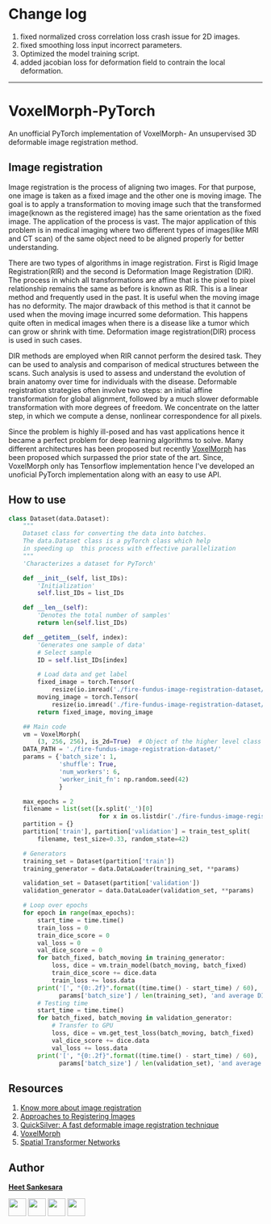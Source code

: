 # Change log
1. fixed normalized cross correlation loss crash issue for 2D images.
2. fixed smoothing loss input incorrect parameters.
3. Optimized the model training script.
4. added jacobian loss for deformation field to contrain the local deformation.

---
# VoxelMorph-PyTorch

An unofficial PyTorch implementation of VoxelMorph- An unsupervised 3D deformable image registration method.

## Image registration

Image registration is the process of aligning two images. For that purpose, one image is taken as a fixed image and the other one is moving image. The goal is to apply a transformation to moving image such that the transformed image(known as the registered image) has the same orientation as the fixed image. The application of the process is vast. The major application of this problem is in medical imaging where two different types of images(like MRI and CT scan) of the same object need to be aligned properly for better understanding.

There are two types of algorithms in image registration. First is Rigid Image Registration(RIR) and the second is Deformation Image Registration (DIR). The process in which all transformations are affine that is the pixel to pixel relationship remains the same as before is known as RIR. This is a linear method and frequently used in the past. It is useful when the moving image has no deformity. The major drawback of this method is that it cannot be used when the moving image incurred some deformation. This happens quite often in medical images when there is a disease like a tumor which can grow or shrink with time. Deformation image registration(DIR) process is used in such cases.

DIR methods are employed when RIR cannot perform the desired task. They can be used to analysis and comparison of medical structures between the scans. Such analysis is used to assess and understand the evolution of brain anatomy over time for individuals with the disease. Deformable registration strategies often involve two steps: an initial affine transformation for global alignment, followed by a much slower deformable transformation with more degrees of freedom. We concentrate on the latter step, in which we compute a dense, nonlinear correspondence for all pixels.

Since the problem is highly ill-posed and has vast applications hence it became a perfect problem for deep learning algorithms to solve. Many different architectures has been proposed but recently [VoxelMorph](https://arxiv.org/abs/1809.05231) has been proposed which surpassed the prior state of the art. Since, VoxelMorph only has Tensorflow implementation hence I've developed an unoficial PyTorch implementation along with an easy to use API.

## How to use

```python
class Dataset(data.Dataset):
    """
    Dataset class for converting the data into batches.
    The data.Dataset class is a pyTorch class which help
    in speeding up  this process with effective parallelization
    """
    'Characterizes a dataset for PyTorch'

    def __init__(self, list_IDs):
        'Initialization'
        self.list_IDs = list_IDs

    def __len__(self):
        'Denotes the total number of samples'
        return len(self.list_IDs)

    def __getitem__(self, index):
        'Generates one sample of data'
        # Select sample
        ID = self.list_IDs[index]

        # Load data and get label
        fixed_image = torch.Tensor(
            resize(io.imread('./fire-fundus-image-registration-dataset/' + ID + '_1.jpg'), (256, 256, 3)))
        moving_image = torch.Tensor(
            resize(io.imread('./fire-fundus-image-registration-dataset/' + ID + '_2.jpg'), (256, 256, 3)))
        return fixed_image, moving_image

    ## Main code
    vm = VoxelMorph(
        (3, 256, 256), is_2d=True)  # Object of the higher level class
    DATA_PATH = './fire-fundus-image-registration-dataset/'
    params = {'batch_size': 1,
              'shuffle': True,
              'num_workers': 6,
              'worker_init_fn': np.random.seed(42)
              }

    max_epochs = 2
    filename = list(set([x.split('_')[0]
                         for x in os.listdir('./fire-fundus-image-registration-dataset/')]))
    partition = {}
    partition['train'], partition['validation'] = train_test_split(
        filename, test_size=0.33, random_state=42)

    # Generators
    training_set = Dataset(partition['train'])
    training_generator = data.DataLoader(training_set, **params)

    validation_set = Dataset(partition['validation'])
    validation_generator = data.DataLoader(validation_set, **params)

    # Loop over epochs
    for epoch in range(max_epochs):
        start_time = time.time()
        train_loss = 0
        train_dice_score = 0
        val_loss = 0
        val_dice_score = 0
        for batch_fixed, batch_moving in training_generator:
            loss, dice = vm.train_model(batch_moving, batch_fixed)
            train_dice_score += dice.data
            train_loss += loss.data
        print('[', "{0:.2f}".format((time.time() - start_time) / 60), 'mins]', 'After', epoch + 1, 'epochs, the Average training loss is ', train_loss *
              params['batch_size'] / len(training_set), 'and average DICE score is', train_dice_score.data * params['batch_size'] / len(training_set))
        # Testing time
        start_time = time.time()
        for batch_fixed, batch_moving in validation_generator:
            # Transfer to GPU
            loss, dice = vm.get_test_loss(batch_moving, batch_fixed)
            val_dice_score += dice.data
            val_loss += loss.data
        print('[', "{0:.2f}".format((time.time() - start_time) / 60), 'mins]', 'After', epoch + 1, 'epochs, the Average validations loss is ', val_loss *
              params['batch_size'] / len(validation_set), 'and average DICE score is', val_dice_score.data * params['batch_size'] / len(validation_set))

```

## Resources

1. [Know more about image registration](https://www.sciencedirect.com/topics/neuroscience/image-registration)
2. [Approaches to Registering Images](https://www.mathworks.com/help/images/approaches-to-registering-images.html)
3. [QuickSilver: A fast deformable image registration technique](https://arxiv.org/pdf/1703.10908.pdf)
4. [VoxelMorph](https://arxiv.org/abs/1809.05231)
5. [Spatial Transformer Networks](https://arxiv.org/pdf/1506.02025.pdf)

## Author

**[Heet Sankesara](https://github.com/Hsankesara)**

[<img src="http://i.imgur.com/0o48UoR.png" width="35" padding="10" margin="10">](https://github.com/Hsankesara/) [<img src="https://i.imgur.com/0IdggSZ.png" width="35" padding="10" margin="10">](https://www.linkedin.com/in/heet-sankesara-72383a152/) [<img src="http://i.imgur.com/tXSoThF.png" width="35" padding="10" margin="10">](https://twitter.com/heetsankesara3) [<img src="https://loading.io/s/icon/vzeour.svg" width="35" padding="10" margin="10">](https://www.kaggle.com/hsankesara)
